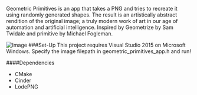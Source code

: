 Geometric Primitives is an app that takes a PNG and tries to recreate it using randomly generated shapes. The result is an artistically abstract rendition of the original image; a truly modern work of art in our age of automation and artificial intelligence. Inspired by Geometrize by Sam Twidale and primitive by Michael Fogleman.

![Image](https://github.com/uiuc-fa20-cs126/final-project-kaseyhan/blob/week-1/generated_puppy_200.png?raw=true)
###Set-Up
This project requires Visual Studio 2015 on Microsoft Windows. Specify the image filepath in geometric_primitives_app.h and run!

####Dependencies
* CMake
* Cinder
* LodePNG